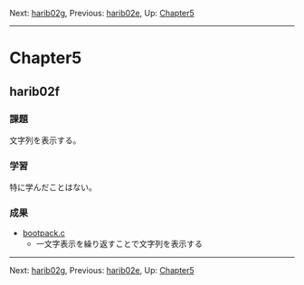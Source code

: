 Next: [harib02g](harib02g.md), Previous: [harib02e](harib02e.md), Up: [Chapter5](chapter5.md)

----

# Chapter5

## harib02f

### 課題

文字列を表示する。

### 学習

特に学んだことはない。

### 成果

- [bootpack.c](/bootpack.c)
    - 一文字表示を繰り返すことで文字列を表示する

----

Next: [harib02g](harib02g.md), Previous: [harib02e](harib02e.md), Up: [Chapter5](chapter5.md)
